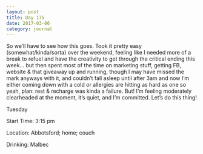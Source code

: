 ```yaml
---
layout: post
title: Day 175
date: 2017-03-06
category: journal
---
```


So we’ll have to see how this goes. Took it pretty easy (somewhat/kinda/sorta) over the weekend, feeling like I needed more of a break to refuel and have the creativity to get through the critical ending this week… but then spent most of the time on marketing stuff, getting FB, website & that giveaway up and running, though I may have missed the mark anyways with it, and couldn’t fall asleep until after 3am and now I’m either coming down with a cold or allergies are hitting as hard as one so yeah, plan: rest & recharge was kinda a failure. But! I’m feeling moderately clearheaded at the moment, it’s quiet, and I’m committed. Let’s do this thing!

Tuesday

Start Time: 3:15 pm

Location: Abbotsford; home; couch

Drinking: Malbec
